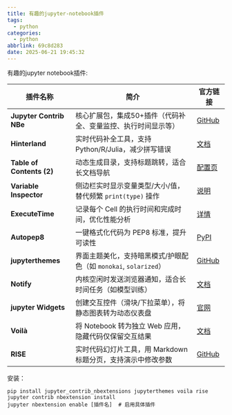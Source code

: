 ```yaml
---
title: 有趣的jupyter-notebook插件
tags:
  - python
categories:
  - python
abbrlink: 69c8d283
date: 2025-06-21 19:45:32
---
```


有趣的jupyter notebook插件:

| **插件名称**               | **简介**                                                                 | **官方链接**                                                                 |
|----------------------------|--------------------------------------------------------------------------|----------------------------------------------------------------------------|
| **Jupyter Contrib NBe**    | 核心扩展包，集成50+插件（代码补全、变量监控、执行时间显示等）             | [GitHub](https://github.com/ipython-contrib/jupyter_contrib_nbextensions)  |
| **Hinterland**             | 实时代码补全工具，支持 Python/R/Julia，减少拼写错误                      | [文档](https://jupyter-contrib-nbextensions.readthedocs.io/en/latest/nbextensions/hinterland/README.html) |
| **Table of Contents (2)** | 动态生成目录，支持标题跳转，适合长文档导航                               | [配置页](https://jupyter-contrib-nbextensions.readthedocs.io/en/latest/nbextensions/toc2/README.html) |
| **Variable Inspector**    | 侧边栏实时显示变量类型/大小/值，替代频繁 `print(type)` 操作              | [说明](https://jupyter-contrib-nbextensions.readthedocs.io/en/latest/nbextensions/varInspector/README.html) |
| **ExecuteTime**            | 记录每个 Cell 的执行时间和完成时间，优化性能分析                         | [详情](https://jupyter-contrib-nbextensions.readthedocs.io/en/latest/nbextensions/execute_time/README.html) |
| **Autopep8**               | 一键格式化代码为 PEP8 标准，提升可读性                                   | [PyPI](https://pypi.org/project/autopep8/)                                |
| **jupyterthemes**          | 界面主题美化，支持暗黑模式/护眼配色（如 `monokai`, `solarized`）          | [GitHub](https://github.com/dunovank/jupyter-themes)                      |
| **Notify**                 | 内核空闲时发送浏览器通知，适合长时间任务（如模型训练）                   | [文档](https://jupyter-contrib-nbextensions.readthedocs.io/en/latest/nbextensions/notify/README.html) |
| **jupyter Widgets**        | 创建交互控件（滑块/下拉菜单），将静态图表转为动态仪表盘                  | [官网](https://ipywidgets.readthedocs.io/en/latest/)                      |
| **Voilà**                  | 将 Notebook 转为独立 Web 应用，隐藏代码仅保留交互结果                    | [文档](https://voila.readthedocs.io/en/stable/)                           |
| **RISE**                   | 实时代码幻灯片工具，用 Markdown 标题分页，支持演示中修改参数             | [GitHub](https://github.com/damianavila/RISE)                            |
安装：
```
pip install jupyter_contrib_nbextensions jupyterthemes voila rise
jupyter contrib nbextension install
jupyter nbextension enable [插件名]  # 启用具体插件
```
